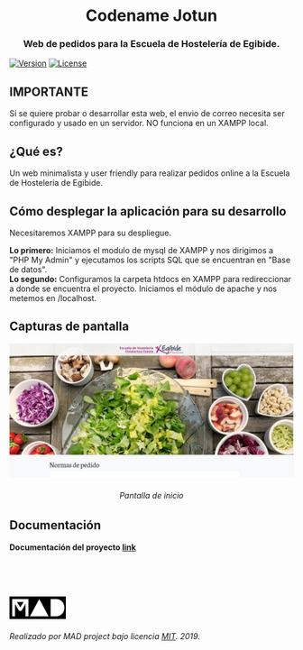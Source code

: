 <h1 align="center">Codename Jotun</h1>
<h3 align="center">Web de pedidos para la Escuela de Hostelería de Egibide.</h3>

[![Version](https://img.shields.io/badge/Version-1.1-green.svg?longCache=true&style=flat)](https://github.com/MAD-Project/Codename-Jotun/releasesE)
[![License](https://img.shields.io/badge/license-MIT-lightgrey.svg?longCache=true&style=flat)](https://github.com/MAD-Project/Codename-Jotun/blob/master/LICENSE)

## IMPORTANTE
Si se quiere probar o desarrollar esta web, el envio de correo necesita ser configurado y usado en un servidor. NO funciona en un XAMPP local.

## ¿Qué es?
Un web minimalista y user friendly para realizar pedidos online a la Escuela de Hosteleria de Egibide.

## Cómo desplegar la aplicación para su desarrollo
Necesitaremos XAMPP para su despliegue.
<br/>

**Lo primero:** Iniciamos el modulo de mysql de XAMPP y nos dirigimos a "PHP My Admin" y ejecutamos los scripts SQL que se encuentran en "Base de datos".
<br/>
**Lo segundo:** Configuramos la carpeta htdocs en XAMPP para redireccionar a donde se encuentra el proyecto. Iniciamos el módulo de apache y nos metemos en /localhost.

## Capturas de pantalla  
![Inicio](Media/Inicio.png)
<h6 align="center">Pantalla de inicio</h6>

## Documentación
**Documentación del proyecto [link](Documentacion/Documentación.pdf)** 

<br/><br/><br/>

<img src="Media/Logo.jpeg" height="40" width="100" alt="Logo"/> 

###### Realizado por MAD project bajo licencia [MIT](LICENSE). 2019.
